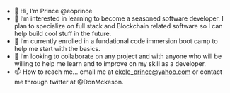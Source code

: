 - 👋 Hi, I’m Prince @eoprince
- 👀 I’m interested in learning to become a seasoned software developer. I plan to specialize on full stack and Blockchain related software so I can help build cool stuff in the future.
- 🌱 I’m currently enrolled in a fundational code immersion boot camp to help me start with the basics.
- 💞️ I’m looking to collaborate on any project and with anyone who will be willing to help me learn and to improve on my skill as a developer.
- 📫 How to reach me... email me at ekele_prince@yahoo.com or contact me through twitter at @DonMckeson.

<!---
eoprince/eoprince is a ✨ special ✨ repository because its `README.md` (this file) appears on your GitHub profile.
You can click the Preview link to take a look at your changes.
--->
